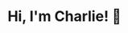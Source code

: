 <h1 align="center">Hi, I'm Charlie! 👋</h1>

<!--
GitHub ✨ Special ✨ Repository

- 🔭 I’m currently working on ...
- 🤔 I’m looking for help with ...
- 🌱 I’m currently learning about ...
- 👯 I’m looking to collaborate on ...

- 💬 Ask me about ...
- ✉ How to reach me: ...
- 📫 How to reach me: ...

- ⚡ Fun fact: ...
-->
